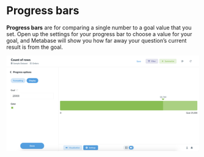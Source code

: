 # Progress bars

**Progress bars** are for comparing a single number to a goal value that you set. Open up the settings for your progress bar to choose a value for your goal, and Metabase will show you how far away your question’s current result is from the goal.

![](../../.gitbook/assets/0d403784de189dcf663d36707bdd2a2.png)

